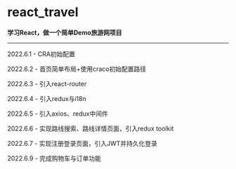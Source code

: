 # react_travel
**学习React，做一个简单Demo旅游网项目**

---


2022.6.1 - CRA初始配置


2022.6.2 - 首页简单布局+使用craco初始配置路径


2022.6.3 - 引入react-router


2022.6.4 - 引入redux与i18n


2022.6.5 - 引入axios、redux中间件


2022.6.6 - 实现路线搜索、路线详情页面，引入redux toolkit


2022.6.7 - 实现注册登录页面，引入JWT并持久化登录


2022.6.9 - 完成购物车与订单功能


